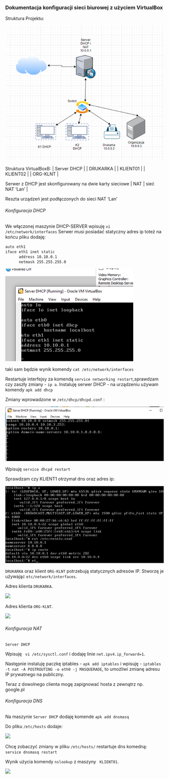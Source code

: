 ### Dokumentacja konfiguracji sieci biurowej z użyciem VirtualBox

Struktura Projektu:

![](./grafiki/0.png)

Struktura VirtualBoxB:
| Server DHCP |
| DRUKARKA    |
| KLIENT01   |
| KLIENT02    |
| ORG-KLNT    |


Serwer  z DHCP jest skonfigurowany na  dwie karty sieciowe 
| NAT | sieć NAT ‘Lan’ |

Reszta urządzeń jest podłączonych do sieci NAT ‘Lan’

###### Konfiguracja DHCP

We włączonej maszynie DHCP-SERVER wpisuję ```vi /etc/network/interfaces```
Serwer musi posiadać statyczny adres ip toteż na końcu pliku dodaję:
```
auto eth1
iface eth1 inet static 
      address 10.10.0.1
      netmask 255.255.255.0
```
![](./grafiki/1.PNG)

taki sam będzie wynik komendy ``` cat /etc/network/interfaces ```


Restartuje interfejsy za komendą ```service networking restart```,sprawdzam czy zaszły zmiany - ```ip a```.
Instaluję serwer DHCP - na urządzeniu używam komendy ```apk add dhcp```

Zmiany wprowadzone w ```/etc/dhcp/dhcpd.conf``` :

![](./grafiki/2.PNG)

Wpisuję ```service dhcpd restart```

Sprawdzam czy KLIENT1 otrzymał dns oraz adres ip:


![](./grafiki/3.PNG)

```DRUKARKA``` oraz klient ```ORG-KLNT``` potrzebują statycznych adresów IP.
Stworzę je używając ```etc/network/interfaces```.

Adres klienta ```DRUKARKA```.

![](./grafiki/4.PNG)

Adres klienta ```ORG-KLNT```.

![](./grafiki/5.PNG)


######  Konfiguracja NAT
 ```Server DHCP```
 
 Wpisuję ``` vi /etc/sysctl.conf``` i dodaję linie ```net.ipv4.ip_forward=1```.
 
 Następnie instaluję paczkę iptables - ```apk add iptables``` i wpisuję - ```iptables -t nat -A POSTROUTING -o eth0 -j MASQUERADE```, to umożliwi zmianę adresu IP prywatnego na publiczny.
 
 Teraz z dowolnego clienta mogę zapignować hosta z zewnątrz np. google.pl
 
######  Konfiguracja DNS
Na maszynie  ```Server DHCP```  dodaję komende ```apk add dnsmasq```

Do pliku ```/etc/hosts``` dodaje:

![](./grafiki/6.PNG)

Chcę zobaczyć zmiany w pliku ```/etc/hosts/``` restartuje dns komedną: ```service dnsmasq restart```

Wynik użycia komendy ```nslookup``` z maszyny ``` KLIENT01```.

![](./grafiki/7.PNG)


 


